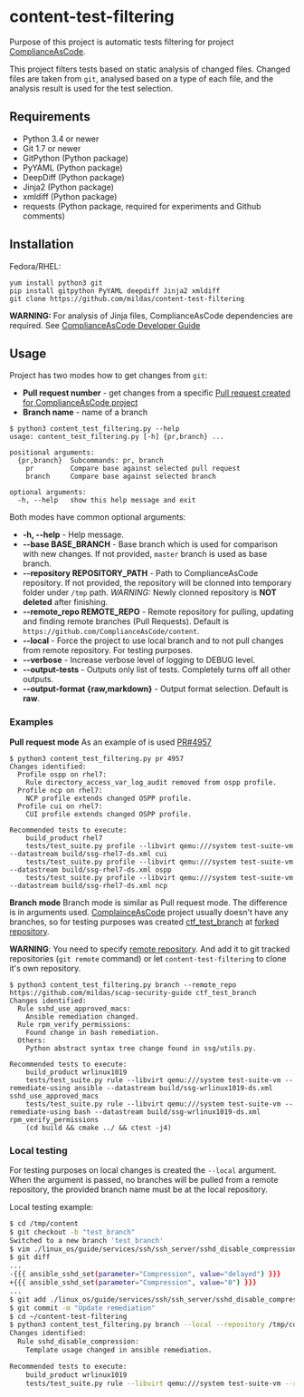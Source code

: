 # content-test-filtering
Purpose of this project is automatic tests filtering for project [ComplianceAsCode](https://github.com/ComplianceAsCode/content/).

This project filters tests based on static analysis of changed files. Changed files are taken from `git`, analysed based on a type of each file, and the analysis result is used for the test selection.

## Requirements
-  Python 3.4 or newer
-  Git 1.7 or newer
-  GitPython (Python package)
-  PyYAML (Python package)
-  DeepDiff (Python package)
-  Jinja2 (Python package)
-  xmldiff (Python package)
-  requests (Python package, required for experiments and Github comments)

## Installation
Fedora/RHEL:
```
yum install python3 git
pip install gitpython PyYAML deepdiff Jinja2 xmldiff
git clone https://github.com/mildas/content-test-filtering
```

**WARNING:** For analysis of Jinja files, ComplianceAsCode dependencies are required. See [ComplianceAsCode Developer Guide](https://github.com/ComplianceAsCode/content/blob/master/docs/manual/developer_guide.adoc)

## Usage
Project has two modes how to get changes from `git`:
-  **Pull request number** - get changes from a specific [Pull request created for ComplianceAsCode project](https://github.com/ComplianceAsCode/content/pulls)
-  **Branch name** - name of a branch
```
$ python3 content_test_filtering.py --help
usage: content_test_filtering.py [-h] {pr,branch} ...

positional arguments:
  {pr,branch}  Subcommands: pr, branch
    pr         Compare base against selected pull request
    branch     Compare base against selected branch

optional arguments:
  -h, --help   show this help message and exit
```

Both modes have common optional arguments:
-  **-h, --help** - Help message.
-  **--base BASE_BRANCH** - Base branch which is used for comparison with new changes. If not provided, `master` branch is used as base branch.
-  **--repository REPOSITORY_PATH** - Path to ComplianceAsCode repository. If not provided, the repository will be clonned into temporary folder under `/tmp` path. *WARNING:* Newly clonned repository is **NOT deleted** after finishing.
-  **--remote_repo REMOTE_REPO** - Remote repository for pulling, updating and finding remote branches (Pull Requests). Default is `https://github.com/ComplianceAsCode/content`.
-  **--local** - Force the project to use local branch and to not pull changes from remote repository. For testing purposes.
-  **--verbose** - Increase verbose level of logging to DEBUG level.
-  **--output-tests** - Outputs only list of tests. Completely turns off all other outputs.
-  **--output-format {raw,markdown}** - Output format selection. Default is **raw**.

### Examples
**Pull request mode**
As an example of is used [PR#4957](https://github.com/ComplianceAsCode/content/pull/4957)
```
$ python3 content_test_filtering.py pr 4957
Changes identified:
  Profile ospp on rhel7:
    Rule directory_access_var_log_audit removed from ospp profile.
  Profile ncp on rhel7:
    NCP profile extends changed OSPP profile.
  Profile cui on rhel7:
    CUI profile extends changed OSPP profile.

Recommended tests to execute:
    build_product rhel7
    tests/test_suite.py profile --libvirt qemu:///system test-suite-vm --datastream build/ssg-rhel7-ds.xml cui
    tests/test_suite.py profile --libvirt qemu:///system test-suite-vm --datastream build/ssg-rhel7-ds.xml ospp
    tests/test_suite.py profile --libvirt qemu:///system test-suite-vm --datastream build/ssg-rhel7-ds.xml ncp
```

**Branch mode**
Branch mode is similar as Pull request mode. The difference is in arguments used.
[ComplainceAsCode](https://github.com/ComplianceAsCode/content) project usually doesn't have any branches, so for testing purposes was created [ctf_test_branch](https://github.com/ComplianceAsCode/content/compare/master...mildas:ctf_test_branch) at [forked repository](https://github.com/mildas/scap-security-guide).

**WARNING**: You need to specify [remote repository](https://github.com/mildas/scap-security-guide). And add it to git tracked repositories (`git remote` command) or let `content-test-filtering` to clone it's own repository.
```
$ python3 content_test_filtering.py branch --remote_repo https://github.com/mildas/scap-security-guide ctf_test_branch
Changes identified:
  Rule sshd_use_approved_macs:
    Ansible remediation changed.
  Rule rpm_verify_permissions:
    Found change in bash remediation.
  Others:
    Python abstract syntax tree change found in ssg/utils.py.

Recommended tests to execute:
    build_product wrlinux1019
    tests/test_suite.py rule --libvirt qemu:///system test-suite-vm --remediate-using ansible --datastream build/ssg-wrlinux1019-ds.xml sshd_use_approved_macs
    tests/test_suite.py rule --libvirt qemu:///system test-suite-vm --remediate-using bash --datastream build/ssg-wrlinux1019-ds.xml rpm_verify_permissions
    (cd build && cmake ../ && ctest -j4)
```

### Local testing
For testing purposes on local changes is created the `--local` argument.
When the argument is passed, no branches will be pulled from a remote repository, the provided branch name must be at the local repository.

Local testing example:
```bash
$ cd /tmp/content
$ git checkout -b "test_branch"
Switched to a new branch 'test_branch'
$ vim ./linux_os/guide/services/ssh/ssh_server/sshd_disable_compression/ansible/shared.yml # Change the file
$ git diff
...
-{{{ ansible_sshd_set(parameter="Compression", value="delayed") }}}
+{{{ ansible_sshd_set(parameter="Compression", value="0") }}}
...
$ git add ./linux_os/guide/services/ssh/ssh_server/sshd_disable_compression/ansible/shared.yml
$ git commit -m "Update remediation"
$ cd ~/content-test-filtering
$ python3 content_test_filtering.py branch --local --repository /tmp/content test_branch                                                                                             
Changes identified:
  Rule sshd_disable_compression:
    Template usage changed in ansible remediation.

Recommended tests to execute:
    build_product wrlinux1019
    tests/test_suite.py rule --libvirt qemu:///system test-suite-vm --remediate-using ansible --datastream build/ssg-wrlinux1019-ds.xml sshd_disable_compression
```
